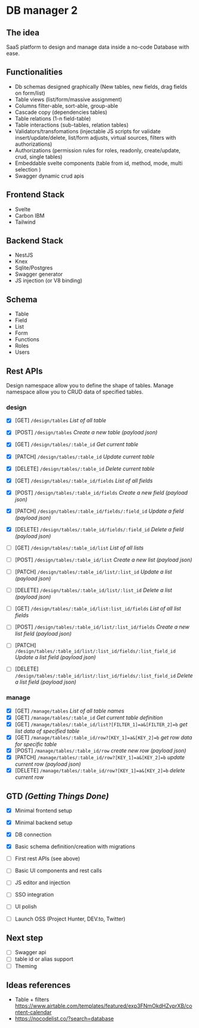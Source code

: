 # DB manager 2

## The idea 
SaaS platform to design and manage data inside a no-code Database with ease.

## Functionalities
- Db schemas designed graphically (New tables, new fields, drag fields on form/list)
- Table views (list/form/massive assignment)
- Columns filter-able, sort-able, group-able
- Cascade copy (dependencies tables)
- Table relations (1-n field-table)
- Table interactions (sub-tables, relation tables)
- Validators/transfomations (injectable JS scripts for validate insert/update/delete, list/form adjusts, virtual sources, filters with authorizations)
- Authorizations (permission rules for roles, readonly, create/update, crud, single tables)
- Embeddable svelte components (table from id, method, mode, multi selection )
- Swagger dynamic crud apis

## Frontend Stack
- Svelte
- Carbon IBM
- Tailwind

## Backend Stack
- NestJS
- Knex
- Sqlite/Postgres
- Swagger generator
- JS injection (or V8 binding) 

## Schema
- Table
- Field
- List
- Form
- Functions
- Roles
- Users

## Rest APIs
Design namespace allow you to define the shape of tables.
Manage namespace allow you to CRUD data of specified tables.
### design
-  [x] [GET]    `/design/tables` _List of all table_
-  [x] [POST]   `/design/tables` _Create a new table (payload json)_
-  [x] [GET]    `/design/tables/:table_id` _Get current table_
-  [x] [PATCH]  `/design/tables/:table_id` _Update current table_
-  [x] [DELETE] `/design/tables/:table_id` _Delete current table_

-  [x] [GET]    `/design/tables/:table_id/fields` _List of all fields_
-  [x] [POST]   `/design/tables/:table_id/fields` _Create a new field (payload json)_
-  [x] [PATCH]  `/design/tables/:table_id/fields/:field_id` _Update a field (payload json)_
-  [x] [DELETE] `/design/tables/:table_id/fields/:field_id` _Delete a field (payload json)_

-  [ ] [GET]    `/design/tables/:table_id/list` _List of all lists_
-  [ ] [POST]   `/design/tables/:table_id/list` _Create a new list (payload json)_
-  [ ] [PATCH]  `/design/tables/:table_id/list/:list_id` _Update a list (payload json)_
-  [ ] [DELETE] `/design/tables/:table_id/list/:list_id` _Delete a list (payload json)_


-  [ ] [GET]    `/design/tables/:table_id/list:list_id/fields` _List of all list fields_
-  [ ] [POST]   `/design/tables/:table_id/list/:list_id/fields` _Create a new list field (payload json)_
-  [ ] [PATCH]  `/design/tables/:table_id/list/:list_id/fields/:list_field_id` _Update a list field (payload json)_
-  [ ] [DELETE] `/design/tables/:table_id/list/:list_id/fields/:list_field_id` _Delete a list field (payload json)_

### manage
-  [x] [GET]    `/manage/tables` _List of all table names_
-  [x] [GET]    `/manage/tables/:table_id` _Get current table definition_
-  [x] [GET]    `/manage/tables/:table_id/list?[FILTER_1]=a&[FILTER_2]=b` _get list data of specified table_ 
-  [x] [GET]    `/manage/tables/:table_id/row?[KEY_1]=a&[KEY_2]=b` _get row data for specific table_
-  [x] [POST]   `/manage/tables/:table_id/row` _create new row (payload json)_
-  [x] [PATCH]  `/manage/tables/:table_id/row?[KEY_1]=a&[KEY_2]=b` _update current row (payload json)_
-  [x] [DELETE] `/manage/tables/:table_id/row?[KEY_1]=a&[KEY_2]=b` _delete current row_

## GTD _(Getting Things Done)_
- [x] Minimal frontend setup
- [x] Minimal backend setup
- [x] DB connection
- [x] Basic schema definition/creation with migrations
- [ ] First rest APIs (see above)
- [ ] Basic UI components and rest calls
- [ ] JS editor and injection
- [ ] SSO integration
- [ ] UI polish
- [ ] Launch OSS (Project Hunter, DEV.to, Twitter)


## Next step
- [ ] Swagger api
- [ ] table id or alias support
- [ ] Theming

## Ideas references
- Table + filters https://www.airtable.com/templates/featured/exp3FNmOkdHZvprXB/content-calendar
- https://nocodelist.co/?search=database
